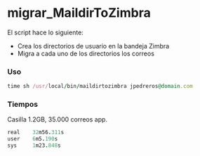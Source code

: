 # migrar_MaildirToZimbra

El script hace lo siguiente:

* Crea los directorios de usuario en la bandeja Zimbra
* Migra a cada uno de los directorios los correos

### Uso
```ruby
time sh /usr/local/bin/maildirtozimbra jpedreros@domain.com
``` 
### Tiempos
Casilla 1.2GB, 35.000 correos app.
```ruby
real    32m56.311s
user    6m5.190s
sys     1m23.848s
```
